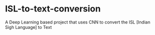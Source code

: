 # ISL-to-text-conversion
A Deep Learning based project that uses CNN  to convert the ISL [Indian Sigh Language] to Text
